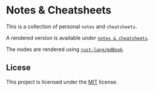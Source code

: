 # Notes & Cheatsheets

This is a collection of personal `notes` and `cheatsheets`.

A rendered version is available under [`notes & cheatsheets`][notes].

The nodes are rendered using [`rust-lang/mdBook`][mdbook].

## Licese
This project is licensed under the [MIT](LICENSE) license.

[notes]: https://johannst.github.io/notes
[mdbook]: https://github.com/rust-lang/mdBook
